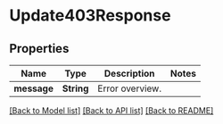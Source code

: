 # Update403Response

## Properties

Name | Type | Description | Notes
------------ | ------------- | ------------- | -------------
**message** | **String** | Error overview. | 

[[Back to Model list]](../README.md#documentation-for-models) [[Back to API list]](../README.md#documentation-for-api-endpoints) [[Back to README]](../README.md)


